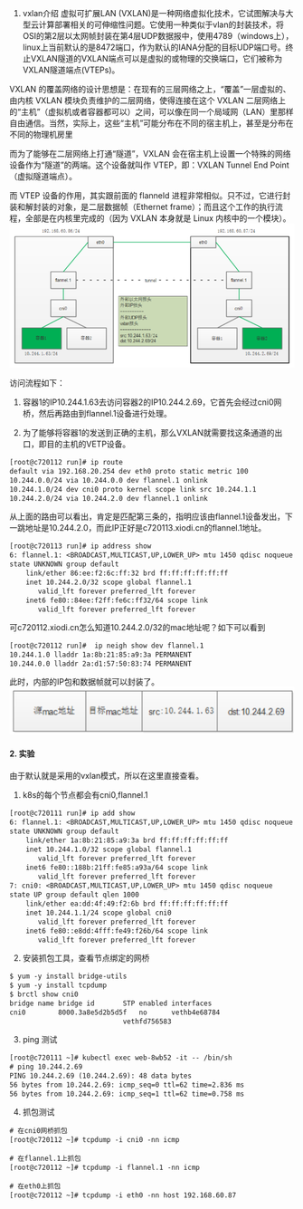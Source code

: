 1. vxlan介绍
   虚拟可扩展LAN (VXLAN)是一种网络虚拟化技术，它试图解决与大型云计算部署相关的可伸缩性问题。它使用一种类似于vlan的封装技术，将OSI的第2层以太网帧封装在第4层UDP数据报中，使用4789（windows上），linux上当前默认的是8472端口，作为默认的IANA分配的目标UDP端口号。终止VXLAN隧道的VXLAN端点可以是虚拟的或物理的交换端口，它们被称为VXLAN隧道端点(VTEPs)。

VXLAN 的覆盖网络的设计思想是：在现有的三层网络之上，“覆盖”一层虚拟的、由内核 VXLAN 模块负责维护的二层网络，使得连接在这个 VXLAN 二层网络上的“主机”（虚拟机或者容器都可以）之间，可以像在同一个局域网（LAN）里那样自由通信。当然，实际上，这些“主机”可能分布在不同的宿主机上，甚至是分布在不同的物理机房里

而为了能够在二层网络上打通“隧道”，VXLAN 会在宿主机上设置一个特殊的网络设备作为“隧道”的两端。这个设备就叫作 VTEP，即：VXLAN Tunnel End Point（虚拟隧道端点）。

而 VTEP 设备的作用，其实跟前面的 flanneld 进程非常相似。只不过，它进行封装和解封装的对象，是二层数据帧（Ethernet frame）；而且这个工作的执行流程，全部是在内核里完成的（因为 VXLAN 本身就是 Linux 内核中的一个模块）。
![](../uploads/calico/images/m_82c0071038144bf004828cb7f255c227_r.png)

访问流程如下：
1. 容器1的IP10.244.1.63去访问容器2的IP10.244.2.69，它首先会经过cni0网桥，然后再路由到flannel.1设备进行处理。

2. 为了能够将容器1的发送到正确的主机，那么VXLAN就需要找这条通道的出口，即目的主机的VETP设备。

```shell
[root@c720112 run]# ip route 
default via 192.168.20.254 dev eth0 proto static metric 100 
10.244.0.0/24 via 10.244.0.0 dev flannel.1 onlink 
10.244.1.0/24 dev cni0 proto kernel scope link src 10.244.1.1 
10.244.2.0/24 via 10.244.2.0 dev flannel.1 onlink 
```

从上面的路由可以看出，肯定是匹配第三条的，指明应该由flannel.1设备发出，下一跳地址是10.244.2.0，而此IP正好是c720113.xiodi.cn的flannel.1地址。

```shell
[root@c720113 run]# ip address show
6: flannel.1: <BROADCAST,MULTICAST,UP,LOWER_UP> mtu 1450 qdisc noqueue state UNKNOWN group default 
    link/ether 86:ee:f2:6c:ff:32 brd ff:ff:ff:ff:ff:ff
    inet 10.244.2.0/32 scope global flannel.1
       valid_lft forever preferred_lft forever
    inet6 fe80::84ee:f2ff:fe6c:ff32/64 scope link 
       valid_lft forever preferred_lft forever
```

可c720112.xiodi.cn怎么知道10.244.2.0/32的mac地址呢？如下可以看到

```shell
[root@c720112 run]#  ip neigh show dev flannel.1
10.244.1.0 lladdr 1a:8b:21:85:a9:3a PERMANENT
10.244.0.0 lladdr 2a:d1:57:50:83:74 PERMANENT
```

此时，内部的IP包和数据帧就可以封装了。
![](../uploads/calico/images/m_411f0189035cf5f8d2a5f13ecd75e387_r.png)



#### 2. 实验
由于默认就是采用的vxlan模式，所以在这里直接查看。

1. k8s的每个节点都会有cni0,flannel.1

```shell
[root@c720111 run]# ip add show
6: flannel.1: <BROADCAST,MULTICAST,UP,LOWER_UP> mtu 1450 qdisc noqueue state UNKNOWN group default 
    link/ether 1a:8b:21:85:a9:3a brd ff:ff:ff:ff:ff:ff
    inet 10.244.1.0/32 scope global flannel.1
       valid_lft forever preferred_lft forever
    inet6 fe80::188b:21ff:fe85:a93a/64 scope link 
       valid_lft forever preferred_lft forever
7: cni0: <BROADCAST,MULTICAST,UP,LOWER_UP> mtu 1450 qdisc noqueue state UP group default qlen 1000
    link/ether ea:dd:4f:49:f2:6b brd ff:ff:ff:ff:ff:ff
    inet 10.244.1.1/24 scope global cni0
       valid_lft forever preferred_lft forever
    inet6 fe80::e8dd:4fff:fe49:f26b/64 scope link 
       valid_lft forever preferred_lft forever

```

2. 安装抓包工具，查看节点绑定的网桥

```shell
$ yum -y install bridge-utils
$ yum -y install tcpdump
$ brctl show cni0
bridge name	bridge id		STP enabled	interfaces
cni0		8000.3a8e5d2b5d5f	no		vethb4e68784
							vethfd756583
```

3. ping 测试

```shell
[root@c720111 ~]# kubectl exec web-8wb52 -it -- /bin/sh
# ping 10.244.2.69
PING 10.244.2.69 (10.244.2.69): 48 data bytes
56 bytes from 10.244.2.69: icmp_seq=0 ttl=62 time=2.836 ms
56 bytes from 10.244.2.69: icmp_seq=1 ttl=62 time=0.758 ms
```

4. 抓包测试

```shell
# 在cni0网桥抓包
[root@c720112 ~]# tcpdump -i cni0 -nn icmp

# 在flannel.1上抓包
[root@c720112 ~]# tcpdump -i flannel.1 -nn icmp

# 在eth0上抓包
[root@c720112 ~]# tcpdump -i eth0 -nn host 192.168.60.87
```